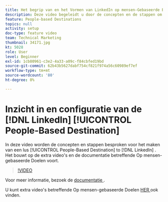 ```yaml
---
title: Het begrip van en het Vormen van LinkedIn op mensen-Gebaseerde Bestemming
description: Deze video begeleidt u door de concepten en de stappen om een op mensen-Gebaseerde Bestemming aan LinkedIn tot stand te brengen. Het bouwt op de extra video's en de documentatie betreffende Op mensen-gebaseerde Doelen voort.
feature: People-based Destinations
topics: null
activity: setup
doc-type: feature video
team: Technical Marketing
thumbnail: 34171.jpg
kt: 5028
role: User
level: Beginner
exl-id: 1cb80961-c3e2-4a33-a09c-f84cbfed19bd
source-git-commit: 62b43b5627dabf754cf821f974a56c60989ef7ef
workflow-type: tm+mt
source-wordcount: '80'
ht-degree: 0%

---
```


# Inzicht in en configuratie van de [!DNL LinkedIn] [!UICONTROL People-Based Destination]

In deze video worden de concepten en stappen besproken voor het maken van een lus [!UICONTROL People-Based Destination] to [!DNL LinkedIn] . Het bouwt op de extra video&#39;s en de documentatie betreffende Op mensen-gebaseerde Doelen voort.

>[!VIDEO](https://video.tv.adobe.com/v/34171/?quality=12)

Voor meer informatie, bezoek de [ documentatie ](https://experienceleague.adobe.com/docs/audience-manager/user-guide/features/destinations/people-based/people-based-destinations-overview.html).

U kunt extra video&#39;s betreffende Op mensen-gebaseerde Doelen [ HER ](https://adobe.ly/aamlearnpbd) ook vinden.
